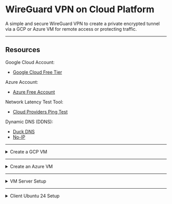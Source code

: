 # WireGuard VPN on Cloud Platform

A simple and secure WireGuard VPN to create a private encrypted tunnel via a GCP or Azure VM for remote access or protecting traffic.

---

## Resources

Google Cloud Account:
- [Google Cloud Free Tier](https://cloud.google.com/free/docs/free-cloud-features?hl=en#compute)

Azure Account:
- [Azure Free Account](https://azure.microsoft.com/en-us/pricing/purchase-options/azure-account?icid=azurefreeaccount#freeservices)

Network Latency Test Tool:
- [Cloud Providers Ping Test](https://cloudpingtest.com/)

Dynamic DNS (DDNS):
- [Duck DNS](https://www.duckdns.org/)
- [No-IP](https://www.noip.com/)

---

<details>
<summary>Create a GCP VM</summary>

1. Log in to the Google Cloud Console and create a new Project
2. Enable the Compute Engine API
3. Navigate to Compute Engine > VM instances, and create a new virtual machine

| Instance Setting | Value |
|------|--------|
| Name | `gcp-wireguard-server` |
| Region | `us-west1` or your desired location |
| Machine type | `e2-micro` or your desired type |

| OS & Storage Setting | Value |
|------|--------|
| Disk | `Standard persistent disk` |
| Size | `30GB` |
| Image | `Ubuntu 24.04 LTS` |

| Network Setting | Value |
|------|--------|
| Allow HTTP traffic |☑️ |
| Allow HTTPS traffic | ☑️ |
| IP forwarding | ☑️ |
| Network tags | Add new tag `wireguard-server` |

4. After completing all settings, click `Create`

## Set up GCP Firewall Rules

1. In the GCP Console search bar, type firewall > Create firewall rule

### Allow WireGuard connections (Ingress)

| Field | Value |
|------|--------|
| Name | `allow-wireguard-ingress` |
| Direction of traffic | Ingress |
| Target tags | Specified target tags `wireguard-server` |
| Source IP ranges | `0.0.0.0/0` or your static IP |
| Protocols and ports | `UDP:51820` |
| Action | Allow |

2. After completing all settings, click `Create`

3. On the VM page, click `SSH` to access the GCP VM via your browser

</details>

---

<details>
<summary>Create an Azure VM</summary>

1. Log in to the Azure Portal and create a new Resource Group
2. In the Azure Portal, search for "Virtual machines" and click "Create"
3. Navigate to Compute Engine > VM instances, and create a new virtual machine

| Basic | Value |
|------|--------|
| Virtual machine name | `azure-wireguard-server` |
| Region | `(US) West US` or your desired location |
| Machine type | `e2-micro` or your desired type |
| Security type | `Standard` |
| Image | `Ubuntu Server 24 LTS Gen2` |
| VM architecture  | `x64` |
| Size | `Standard_B2ats_v2` |
| Authentication type | `SSH public key` |

| Networking | Value |
|------|--------|
| New Public IP Name | `azure-wireguard-ip` |
| Routing preference | `Microsoft network` |
| NIC network security group | `Advanced` |

| Add New Inbound Security Rule for NSG | Value |
|------|--------|
| Source | `Any` |
| Source port ranges | `*` |
| Destination | `*` |
| Service | `Custom` |
| Destination port ranges | `51820` |
| Protocol | `UDP` |
| Action | `Allow` |
| Priority | `1010` |
| Name | `AllowWireGuardInbound` |

4. After completing all settings, click `Create`

5. SSH to your Azure VM

Find the azure-wireguard-server VM page > Connect > More ways to connect > Connect via Azure CLI > Check access > Connect

</details>

---

<details>
<summary>VM Server Setup</summary>

### Install WireGuard

`sudo apt update -y && sudo apt install wireguard -y`

### Enable IP Forwarding

`sudo nano /etc/sysctl.conf`

**Uncomment**

Find `#net.ipv4.ip_forward=1`, change it to `net.ipv4.ip_forward=1`

After saving the file, run the following command to apply the settings immediately:

`sudo sysctl -p`

### Generate WireGuard Keys

```

mkdir wg\_server wg\_client
umask 077

wg genkey | tee wg\_server/server\_privatekey | wg pubkey \> wg\_server/server\_publickey
wg genkey | tee wg\_client/client\_privatekey | wg pubkey \> wg\_client/client\_publickey

SERVER\_PRIVATE\_KEY=$(cat wg\_server/server\_privatekey)
SERVER\_PUBLIC\_KEY=$(cat wg\_server/server\_publickey)
CLIENT\_PRIVATE\_KEY=$(cat wg\_client/client\_privatekey)
CLIENT\_PUBLIC\_KEY=$(cat wg\_client/client\_publickey)
SERVER\_IP=$(curl ip.me)

```

**Generate WireGuard Server Configuration File**

GCP VMs typically use the `ens4` network interface; you can run the `ip a` command to confirm.

GCP VM:

```

echo "
[Interface]

# Your Server Private Key

PrivateKey = $SERVER\_PRIVATE\_KEY
MTU = 1460
Address = 10.0.0.1/24
ListenPort = 51820
SaveConfig = true
PostUp = iptables -A FORWARD -i wg0 -j ACCEPT; iptables -t nat -A POSTROUTING -o ens4 -j MASQUERADE; ip6tables -A FORWARD -i wg0 -j ACCEPT; ip6tables -t nat -A POSTROUTING -o ens4 -j MASQUERADE
PostDown = iptables -D FORWARD -i wg0 -j ACCEPT; iptables -t nat -D POSTROUTING -o ens4 -j MASQUERADE; ip6tables -D FORWARD -i wg0 -j ACCEPT; ip6tables -t nat -D POSTROUTING -o ens4 -j MASQUERADE

# \--- Client Peer ---

[Peer]

# Your Client Public Key

PublicKey = $CLIENT\_PUBLIC\_KEY
AllowedIPs = 10.0.0.11/32
" | sudo tee /etc/wireguard/wg0.conf \> /dev/null

```

---

Azure VMs typically use the `eth0` network interface; you can run the `ip a` command to confirm.

Azure VM:

```

echo "
[Interface]

# Your Server Private Key

PrivateKey = $SERVER\_PRIVATE\_KEY
MTU = 1460
Address = 10.0.0.1/24
ListenPort = 51820
SaveConfig = true
PostUp = iptables -A FORWARD -i wg0 -j ACCEPT; iptables -t nat -A POSTROUTING -o eth0 -j MASQUERADE; ip6tables -A FORWARD -i wg0 -j ACCEPT; ip6tables -t nat -A POSTROUTING -o eth0 -j MASQUERADE
PostDown = iptables -D FORWARD -i wg0 -j ACCEPT; iptables -t nat -D POSTROUTING -o eth0 -j MASQUERADE; ip6tables -D FORWARD -i wg0 -j ACCEPT; ip6tables -t nat -D POSTROUTING -o eth0 -j MASQUERADE

# \--- Client Peer ---

[Peer]

# Your Client Public Key

PublicKey = $CLIENT\_PUBLIC\_KEY
AllowedIPs = 10.0.0.11/32
" | sudo tee /etc/wireguard/wg0.conf \> /dev/null

```

**Start WireGuard**

`sudo wg-quick up wg0`

**Enable WireGuard to start automatically on boot**

`sudo systemctl enable wg-quick@wg0`

**After entering the following content on the VM Server, it will output new content to automatically complete the [Interface] and [Peer] information.**

```

echo "
[Interface]

# Your Client Private Key

PrivateKey = $CLIENT\_PRIVATE\_KEY
MTU = 1460
Address = 10.0.0.11/24
DNS = 1.1.1.1, 1.0.0.1
SaveConfig = true

# \--- Server Peer ---

[Peer]

# Your Server Public Key

PublicKey = $SERVER\_PUBLIC\_KEY

# Your Server IP or DDNS

Endpoint = $SERVER\_IP:51820
AllowedIPs = 0.0.0.0/0
PersistentKeepalive = 25
"

```

**Copy the new output and paste it into your Client PC's `/etc/wireguard/wg0.conf` file.**

</details>

---

<details>
<summary>Client Ubuntu 24 Setup</summary>

### Install WireGuard

`sudo apt update && sudo apt install wireguard -y`

### Configure WireGuard (Client: wg0.conf)

`sudo nano /etc/wireguard/wg0.conf`

Paste the content copied from the VM Server.

**Start WireGuard**

`sudo wg-quick up wg0`

**Stop WireGuard**

`sudo wg-quick down wg0`

**Reboot the WireGuard:**

`sudo wg-quick down wg0 && sudo wg-quick up wg0`

**(Optional) Enable automatic startup on boot**

`sudo systemctl enable wg-quick@wg0`

</details>